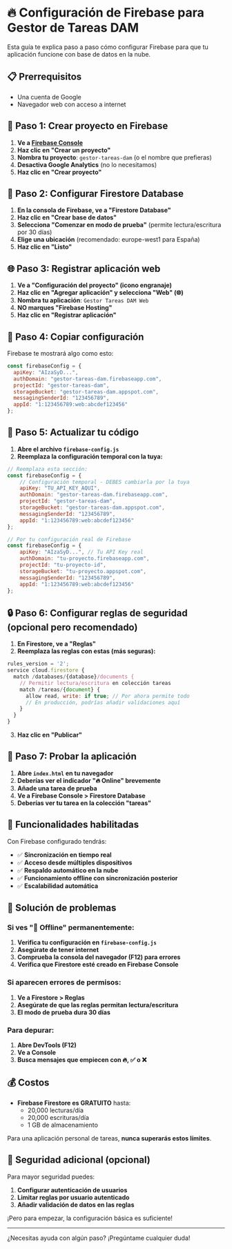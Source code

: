# 🔥 Configuración de Firebase para Gestor de Tareas DAM

Esta guía te explica paso a paso cómo configurar Firebase para que tu aplicación funcione con base de datos en la nube.

## 📋 Prerrequisitos

- Una cuenta de Google
- Navegador web con acceso a internet

## 🚀 Paso 1: Crear proyecto en Firebase

1. **Ve a [Firebase Console](https://console.firebase.google.com/)**
2. **Haz clic en "Crear un proyecto"**
3. **Nombra tu proyecto**: `gestor-tareas-dam` (o el nombre que prefieras)
4. **Desactiva Google Analytics** (no lo necesitamos)
5. **Haz clic en "Crear proyecto"**

## 🔧 Paso 2: Configurar Firestore Database

1. **En la consola de Firebase, ve a "Firestore Database"**
2. **Haz clic en "Crear base de datos"**
3. **Selecciona "Comenzar en modo de prueba"** (permite lectura/escritura por 30 días)
4. **Elige una ubicación** (recomendado: europe-west1 para España)
5. **Haz clic en "Listo"**

## 🌐 Paso 3: Registrar aplicación web

1. **Ve a "Configuración del proyecto" (icono engranaje)**
2. **Haz clic en "Agregar aplicación" y selecciona "Web" (🌐)**
3. **Nombra tu aplicación**: `Gestor Tareas DAM Web`
4. **NO marques "Firebase Hosting"**
5. **Haz clic en "Registrar aplicación"**

## 📝 Paso 4: Copiar configuración

Firebase te mostrará algo como esto:

```javascript
const firebaseConfig = {
  apiKey: "AIzaSyD...",
  authDomain: "gestor-tareas-dam.firebaseapp.com",
  projectId: "gestor-tareas-dam",
  storageBucket: "gestor-tareas-dam.appspot.com",
  messagingSenderId: "123456789",
  appId: "1:123456789:web:abcdef123456"
};
```

## 🔄 Paso 5: Actualizar tu código

1. **Abre el archivo `firebase-config.js`**
2. **Reemplaza la configuración temporal con la tuya:**

```javascript
// Reemplaza esta sección:
const firebaseConfig = {
    // Configuración temporal - DEBES cambiarla por la tuya
    apiKey: "TU_API_KEY_AQUI",
    authDomain: "gestor-tareas-dam.firebaseapp.com",
    projectId: "gestor-tareas-dam",
    storageBucket: "gestor-tareas-dam.appspot.com",
    messagingSenderId: "123456789",
    appId: "1:123456789:web:abcdef123456"
};

// Por tu configuración real de Firebase
const firebaseConfig = {
    apiKey: "AIzaSyD...", // Tu API Key real
    authDomain: "tu-proyecto.firebaseapp.com",
    projectId: "tu-proyecto-id",
    storageBucket: "tu-proyecto.appspot.com",
    messagingSenderId: "123456789",
    appId: "1:123456789:web:abcdef123456"
};
```

## 🔒 Paso 6: Configurar reglas de seguridad (opcional pero recomendado)

1. **En Firestore, ve a "Reglas"**
2. **Reemplaza las reglas con estas (más seguras):**

```javascript
rules_version = '2';
service cloud.firestore {
  match /databases/{database}/documents {
    // Permitir lectura/escritura en colección tareas
    match /tareas/{document} {
      allow read, write: if true; // Por ahora permite todo
      // En producción, podrías añadir validaciones aquí
    }
  }
}
```

3. **Haz clic en "Publicar"**

## 🧪 Paso 7: Probar la aplicación

1. **Abre `index.html` en tu navegador**
2. **Deberías ver el indicador "🔥 Online" brevemente**
3. **Añade una tarea de prueba**
4. **Ve a Firebase Console > Firestore Database**
5. **Deberías ver tu tarea en la colección "tareas"**

## 🎯 Funcionalidades habilitadas

Con Firebase configurado tendrás:

- ✅ **Sincronización en tiempo real**
- ✅ **Acceso desde múltiples dispositivos**
- ✅ **Respaldo automático en la nube**
- ✅ **Funcionamiento offline con sincronización posterior**
- ✅ **Escalabilidad automática**

## 🔧 Solución de problemas

### Si ves "📱 Offline" permanentemente:

1. **Verifica tu configuración en `firebase-config.js`**
2. **Asegúrate de tener internet**
3. **Comprueba la consola del navegador (F12) para errores**
4. **Verifica que Firestore esté creado en Firebase Console**

### Si aparecen errores de permisos:

1. **Ve a Firestore > Reglas**
2. **Asegúrate de que las reglas permitan lectura/escritura**
3. **El modo de prueba dura 30 días**

### Para depurar:

1. **Abre DevTools (F12)**
2. **Ve a Console**
3. **Busca mensajes que empiecen con 🔥, ✅ o ❌**

## 💰 Costos

- **Firebase Firestore es GRATUITO** hasta:
  - 20,000 lecturas/día
  - 20,000 escrituras/día
  - 1 GB de almacenamiento

Para una aplicación personal de tareas, **nunca superarás estos límites**.

## 🔐 Seguridad adicional (opcional)

Para mayor seguridad puedes:

1. **Configurar autenticación de usuarios**
2. **Limitar reglas por usuario autenticado**
3. **Añadir validación de datos en las reglas**

¡Pero para empezar, la configuración básica es suficiente!

---

¿Necesitas ayuda con algún paso? ¡Pregúntame cualquier duda!